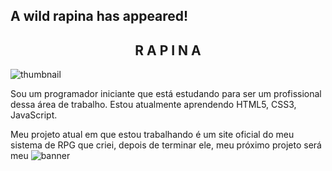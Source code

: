 ## A wild rapina has appeared!
<h2 align="center">R A P I N A</h2>

![thumbnail](https://github.com/rapinadescolado/rapinadescolado/assets/163008675/848f7ed3-9d44-4e4b-871b-fba8ff7a76b3)<p position="absolute">Sou um programador iniciante que está estudando para ser um profissional dessa área de trabalho. Estou atualmente aprendendo HTML5, CSS3, JavaScript.</p>
   Meu projeto atual em que estou trabalhando é um site oficial do meu sistema de RPG que criei, depois de terminar ele, meu próximo projeto será meu 
![banner](https://github.com/rapinadescolado/rapinadescolado/assets/163008675/4bee25d9-2780-4c86-b5f0-7cf16bb026e9)
